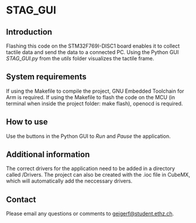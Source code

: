 # STAG_GUI

## Introduction

Flashing this code on the STM32F769I-DISC1 board enables it to collect tactile data and send the data to a connected PC.
Using the Python GUI *STAG_GUI.py* from the *utils* folder visualizes the tactile frame.

## System requirements

If using the Makefile to compile the project, GNU Embedded Toolchain for Arm is required.
If using the Makefile to flash the code on the MCU (in terminal when inside the project folder: make flash), openocd is required.


## How to use

Use the buttons in the Python GUI to *Run* and *Pause* the application.

## Additional information

The correct drivers for the application need to be added in a directory called /Drivers. The project can also be created with the .ioc file in CubeMX, which will automatically add the neccessary drivers.


## Contact

Please email any questions or comments to [geigerf@student.ethz.ch](geigerf@student.ethz.ch).
